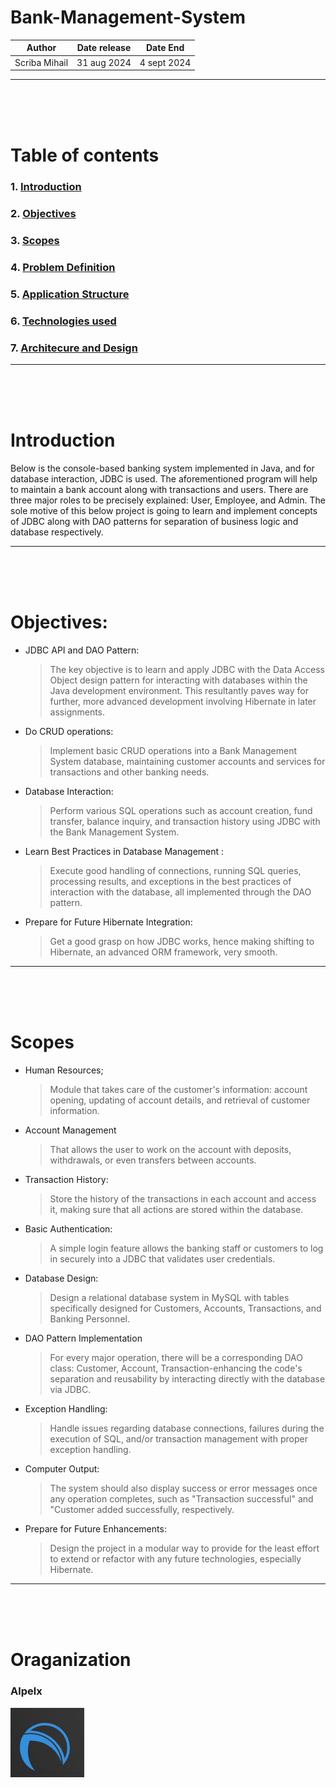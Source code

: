 # Bank-Management-System


|Author | Date release | Date End|
|--------|--------------|---------|
Scriba Mihail |   31 aug 2024             |     4 sept 2024    |
---------------------------
<br><br><br>

# Table of contents
### 1. [Introduction](./project-report.md#introduction)
### 2. [Objectives](./project-report.md#objectives)
### 3. [Scopes](./project-report.md#scopes)
### 4. [Problem Definition](./pages/problem-definition.md)
### 5. [Application Structure](./pages/system-design.md#application-structure)
### 6. [Technologies used](./pages/system-design.md#technologies-used)
### 7. [Architecure and Design](./pages/system-design.md#architecture-and-design)  
---------------------------------
<br><br><br>

# Introduction

 Below is the console-based banking system implemented in Java, and for database
 interaction, JDBC is used. The aforementioned program will help to maintain a
 bank account along with transactions and users. There are three major roles to
 be precisely explained: User, Employee, and Admin. The sole motive of this below
 project is going to learn and implement concepts of JDBC along with DAO patterns
 for separation of business logic and database respectively.

-------------------------------
<br><br><br>

# Objectives:

* JDBC API and DAO Pattern:

  >The key objective is to learn and apply JDBC with the Data Access Object design pattern for interacting with databases within the Java development environment. This resultantly paves way for further, more advanced development involving Hibernate in later assignments.

* Do CRUD operations:

  >Implement basic CRUD operations into a Bank Management System database, maintaining customer accounts and services for transactions and other banking needs.

* Database Interaction:

  >Perform various SQL operations such as account creation, fund transfer, balance inquiry, and transaction history using JDBC with the Bank Management System.

* Learn Best Practices in Database Management :

  >Execute good handling of connections, running SQL queries, processing results, and exceptions in the best practices of interaction with the database, all implemented through the DAO pattern.

- Prepare for Future Hibernate Integration:

    >Get a good grasp on how JDBC works, hence making shifting to Hibernate, an advanced ORM framework, very smooth.

--------------------------------------
<br><br><br>

# Scopes

* Human Resources;
   >Module that takes care of the customer's information: account opening, updating of account details, and retrieval of customer information.

* Account Management
   >That allows the user to work on the account with deposits, withdrawals, or even transfers between accounts.

* Transaction History:
   >Store the history of the transactions in each account and access it, making sure that all actions are stored within the database.

* Basic Authentication:
   >A simple login feature allows the banking staff or customers to log in securely into a JDBC that validates user credentials.

* Database Design:
   >Design a relational database system in MySQL with tables specifically designed for Customers, Accounts, Transactions, and Banking Personnel.

* DAO Pattern Implementation
   >For every major operation, there will be a corresponding DAO class: Customer, Account, Transaction-enhancing the code's separation and reusability by interacting directly with the database via JDBC.

* Exception Handling:
    >Handle issues regarding database connections, failures during the execution of SQL, and/or transaction management with proper exception handling.

* Computer Output:
    >The system should also display success or error messages once any operation completes, such as "Transaction successful" and "Customer added successfully, respectively.

* Prepare for Future Enhancements:
    >Design the project in a modular way to provide for the least effort to extend or refactor with any future technologies, especially Hibernate.
------------------------------
<br><br><br>

# Oraganization
### Alpelx 
![Logo](./img/Logo.jpg)
